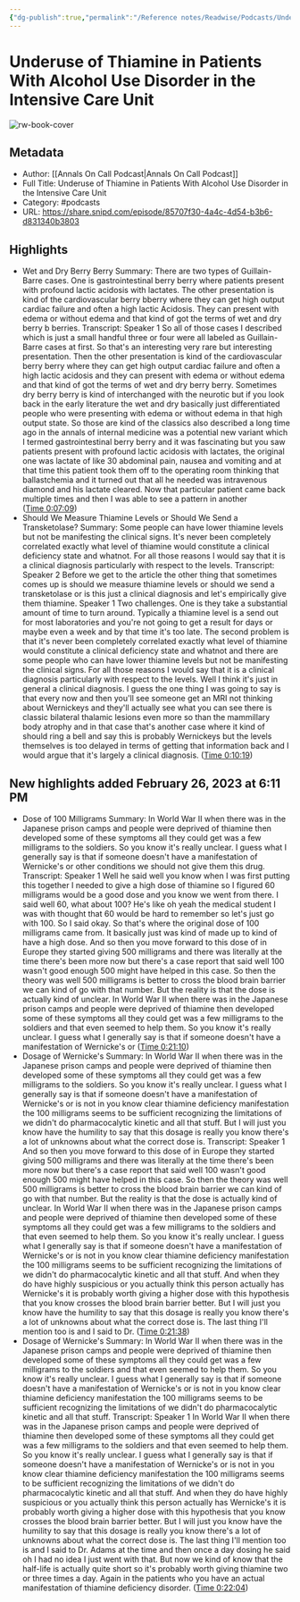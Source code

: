 ```yaml
---
{"dg-publish":true,"permalink":"/Reference notes/Readwise/Podcasts/Underuse of Thiamine in Patients With Alcohol Use Disorder in the Intensive Care Unit/"}
---
```


# Underuse of Thiamine in Patients With Alcohol Use Disorder in the Intensive Care Unit

![rw-book-cover](https://readwise-assets.s3.amazonaws.com/static/images/article2.74d541386bbf.png)

## Metadata
- Author: [[Annals On Call Podcast\|Annals On Call Podcast]]
- Full Title: Underuse of Thiamine in Patients With Alcohol Use Disorder in the Intensive Care Unit
- Category: #podcasts
- URL: https://share.snipd.com/episode/85707f30-4a4c-4d54-b3b6-d831340b3803

## Highlights
- Wet and Dry Berry Berry
  Summary:
  There are two types of Guillain-Barre cases. One is gastrointestinal berry berry where patients present with profound lactic acidosis with lactates. The other presentation is kind of the cardiovascular berry bberry where they can get high output cardiac failure and often a high lactic Acidosis. They can present with edema or without edema and that kind of got the terms of wet and dry berry b berries.
  Transcript:
  Speaker 1
  So all of those cases I described which is just a small handful three or four were all labeled as Guillain-Barre cases at first. So that's an interesting very rare but interesting presentation. Then the other presentation is kind of the cardiovascular berry berry where they can get high output cardiac failure and often a high lactic acidosis and they can present with edema or without edema and that kind of got the terms of wet and dry berry berry. Sometimes dry berry berry is kind of interchanged with the neurotic but if you look back in the early literature the wet and dry basically just differentiated people who were presenting with edema or without edema in that high output state. So those are kind of the classics also described a long time ago in the annals of internal medicine was a potential new variant which I termed gastrointestinal berry berry and it was fascinating but you saw patients present with profound lactic acidosis with lactates, the original one was lactate of like 30 abdominal pain, nausea and vomiting and at that time this patient took them off to the operating room thinking that ballastchemia and it turned out that all he needed was intravenous diamond and his lactate cleared. Now that particular patient came back multiple times and then I was able to see a pattern in another ([Time 0:07:09](https://share.snipd.com/snip/0a59ea89-4c82-402f-80f8-f664f399f8a9))
- Should We Measure Thiamine Levels or Should We Send a Transketolase?
  Summary:
  Some people can have lower thiamine levels but not be manifesting the clinical signs. It's never been completely correlated exactly what level of thiamine would constitute a clinical deficiency state and whatnot. For all those reasons I would say that it is a clinical diagnosis particularly with respect to the levels.
  Transcript:
  Speaker 2
  Before we get to the article the other thing that sometimes comes up is should we measure thiamine levels or should we send a transketolase or is this just a clinical diagnosis and let's empirically give them thiamine.
  Speaker 1
  Two challenges. One is they take a substantial amount of time to turn around. Typically a thiamine level is a send out for most laboratories and you're not going to get a result for days or maybe even a week and by that time it's too late. The second problem is that it's never been completely correlated exactly what level of thiamine would constitute a clinical deficiency state and whatnot and there are some people who can have lower thiamine levels but not be manifesting the clinical signs. For all those reasons I would say that it is a clinical diagnosis particularly with respect to the levels. Well I think it's just in general a clinical diagnosis. I guess the one thing I was going to say is that every now and then you'll see someone get an MRI not thinking about Wernickeys and they'll actually see what you can see there is classic bilateral thalamic lesions even more so than the mammillary body atrophy and in that case that's another case where it kind of should ring a bell and say this is probably Wernickeys but the levels themselves is too delayed in terms of getting that information back and I would argue that it's largely a clinical diagnosis. ([Time 0:10:19](https://share.snipd.com/snip/50481953-74df-4a73-abed-5dd1dd3e253d))
## New highlights added February 26, 2023 at 6:11 PM
- Dose of 100 Milligrams
  Summary:
  In World War II when there was in the Japanese prison camps and people were deprived of thiamine then developed some of these symptoms all they could get was a few milligrams to the soldiers. So you know it's really unclear. I guess what I generally say is that if someone doesn't have a manifestation of Wernicke's or other conditions we should not give them this drug.
  Transcript:
  Speaker 1
  Well he said well you know when I was first putting this together I needed to give a high dose of thiamine so I figured 60 milligrams would be a good dose and you know we went from there. I said well 60, what about 100? He's like oh yeah the medical student I was with thought that 60 would be hard to remember so let's just go with 100. So I said okay. So that's where the original dose of 100 milligrams came from. It basically just was kind of made up to kind of have a high dose. And so then you move forward to this dose of in Europe they started giving 500 milligrams and there was literally at the time there's been more now but there's a case report that said well 100 wasn't good enough 500 might have helped in this case. So then the theory was well 500 milligrams is better to cross the blood brain barrier we can kind of go with that number. But the reality is that the dose is actually kind of unclear. In World War II when there was in the Japanese prison camps and people were deprived of thiamine then developed some of these symptoms all they could get was a few milligrams to the soldiers and that even seemed to help them. So you know it's really unclear. I guess what I generally say is that if someone doesn't have a manifestation of Wernicke's or ([Time 0:21:10](https://share.snipd.com/snip/fa2c3b07-cbb8-4863-84e2-e991af781793))
- Dosage of Wernicke's
  Summary:
  In World War II when there was in the Japanese prison camps and people were deprived of thiamine then developed some of these symptoms all they could get was a few milligrams to the soldiers. So you know it's really unclear. I guess what I generally say is that if someone doesn't have a manifestation of Wernicke's or is not in you know clear thiamine deficiency manifestation the 100 milligrams seems to be sufficient recognizing the limitations of we didn't do pharmacocalytic kinetic and all that stuff. But I will just you know have the humility to say that this dosage is really you know there's a lot of unknowns about what the correct dose is.
  Transcript:
  Speaker 1
  And so then you move forward to this dose of in Europe they started giving 500 milligrams and there was literally at the time there's been more now but there's a case report that said well 100 wasn't good enough 500 might have helped in this case. So then the theory was well 500 milligrams is better to cross the blood brain barrier we can kind of go with that number. But the reality is that the dose is actually kind of unclear. In World War II when there was in the Japanese prison camps and people were deprived of thiamine then developed some of these symptoms all they could get was a few milligrams to the soldiers and that even seemed to help them. So you know it's really unclear. I guess what I generally say is that if someone doesn't have a manifestation of Wernicke's or is not in you know clear thiamine deficiency manifestation the 100 milligrams seems to be sufficient recognizing the limitations of we didn't do pharmacocalytic kinetic and all that stuff. And when they do have highly suspicious or you actually think this person actually has Wernicke's it is probably worth giving a higher dose with this hypothesis that you know crosses the blood brain barrier better. But I will just you know have the humility to say that this dosage is really you know there's a lot of unknowns about what the correct dose is. The last thing I'll mention too is and I said to Dr. ([Time 0:21:38](https://share.snipd.com/snip/49235178-3e12-453a-8d9b-88883ffbb39c))
- Dosage of Wernicke's
  Summary:
  In World War II when there was in the Japanese prison camps and people were deprived of thiamine then developed some of these symptoms all they could get was a few milligrams to the soldiers and that even seemed to help them. So you know it's really unclear. I guess what I generally say is that if someone doesn't have a manifestation of Wernicke's or is not in you know clear thiamine deficiency manifestation the 100 milligrams seems to be sufficient recognizing the limitations of we didn't do pharmacocalytic kinetic and all that stuff.
  Transcript:
  Speaker 1
  In World War II when there was in the Japanese prison camps and people were deprived of thiamine then developed some of these symptoms all they could get was a few milligrams to the soldiers and that even seemed to help them. So you know it's really unclear. I guess what I generally say is that if someone doesn't have a manifestation of Wernicke's or is not in you know clear thiamine deficiency manifestation the 100 milligrams seems to be sufficient recognizing the limitations of we didn't do pharmacocalytic kinetic and all that stuff. And when they do have highly suspicious or you actually think this person actually has Wernicke's it is probably worth giving a higher dose with this hypothesis that you know crosses the blood brain barrier better. But I will just you know have the humility to say that this dosage is really you know there's a lot of unknowns about what the correct dose is. The last thing I'll mention too is and I said to Dr. Adams at the time and then once a day dosing he said oh I had no idea I just went with that. But now we kind of know that the half-life is actually quite short so it's probably worth giving thiamine two or three times a day. Again in the patients who you have an actual manifestation of thiamine deficiency disorder. ([Time 0:22:04](https://share.snipd.com/snip/6355ac7d-df28-4517-a79f-4ccbee3874fc))
